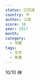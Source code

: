 ```yaml
---
status: 已完成
country: 中
author: 江南
score: 10
year: 2017
month:
category:
  - 书籍
tags:
  - 文学
  - 青春
---
```

10/10 神

